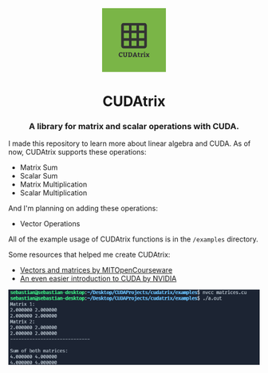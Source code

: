 <div align="center">
  <a href="https://github.com/sebaspv/cudatrix">
    <img src="CUDAtrix.png" alt="Logo" width="128">
  </a>

  <h1>CUDAtrix</h1>
  <h3>A library for matrix and scalar operations with CUDA.</h3>
</div>

I made this repository to learn more about linear algebra and CUDA.
As of now, CUDAtrix supports these operations:

- Matrix Sum
- Scalar Sum
- Matrix Multiplication
- Scalar Multiplication

And I'm planning on adding these operations:
- Vector Operations

All of the example usage of CUDAtrix functions is in the `/examples` directory.

Some resources that helped me create CUDAtrix:

- [Vectors and matrices by MITOpenCourseware](https://ocw.mit.edu/courses/mathematics/18-02sc-multivariable-calculus-fall-2010/1.-vectors-and-matrices/part-b-matrices-and-systems-of-equations/session-9-matrix-multiplication/)
- [An even easier introduction to CUDA by NVIDIA](https://developer.nvidia.com/blog/even-easier-introduction-cuda/)

<p align="center">
    <img src="sample_usage.png" alt="Matrix Sum!">
</p>